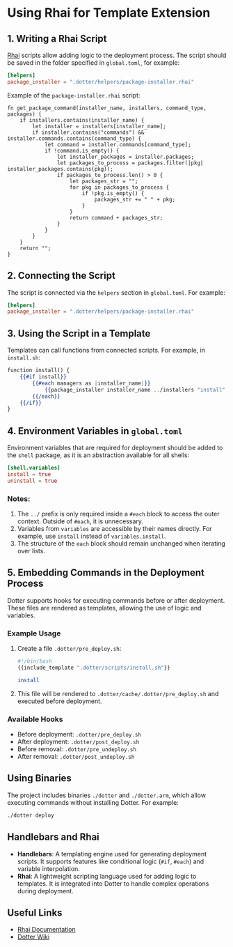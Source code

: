 # Using Rhai for Template Extension

## 1. Writing a Rhai Script
[Rhai](https://github.com/rhaiscript/rhai) scripts allow adding logic to the deployment process. The script should be saved in the folder specified in `global.toml`, for example:
```toml
[helpers]
package_installer = ".dotter/helpers/package-installer.rhai"
```

Example of the `package-installer.rhai` script:
```rhai
fn get_package_command(installer_name, installers, command_type, packages) {
    if installers.contains(installer_name) {
        let installer = installers[installer_name];
        if installer.contains("commands") && installer.commands.contains(command_type) {
            let command = installer.commands[command_type];
            if !command.is_empty() {
                let installer_packages = installer.packages;
                let packages_to_process = packages.filter(|pkg| installer_packages.contains(pkg));
                if packages_to_process.len() > 0 {
                    let packages_str = "";
                    for pkg in packages_to_process {
                        if !pkg.is_empty() {
                            packages_str += " " + pkg;
                        }
                    }
                    return command + packages_str;
                }
            }
        }
    }
    return "";
}
```

## 2. Connecting the Script
The script is connected via the `helpers` section in `global.toml`. For example:
```toml
[helpers]
package_installer = ".dotter/helpers/package-installer.rhai"
```

## 3. Using the Script in a Template
Templates can call functions from connected scripts. For example, in `install.sh`:
```handlebars
function install() {
    {{#if install}}
        {{#each managers as |installer_name|}}
            {{package_installer installer_name ../installers "install" ../dotter.packages}}
        {{/each}}
    {{/if}}
}
```

## 4. Environment Variables in `global.toml`
Environment variables that are required for deployment should be added to the `shell` package, as it is an abstraction available for all shells:
```toml
[shell.variables]
install = true
uninstall = true
```

### Notes:
1. The `../` prefix is only required inside a `#each` block to access the outer context. Outside of `#each`, it is unnecessary.
2. Variables from `variables` are accessible by their names directly. For example, use `install` instead of `variables.install`.
3. The structure of the `each` block should remain unchanged when iterating over lists.

## 5. Embedding Commands in the Deployment Process
Dotter supports hooks for executing commands before or after deployment. These files are rendered as templates, allowing the use of logic and variables.

### Example Usage
1. Create a file `.dotter/pre_deploy.sh`:
   ```bash
   #!/bin/bash
   {{include_template ".dotter/scripts/install.sh"}}

   install
   ```
2. This file will be rendered to `.dotter/cache/.dotter/pre_deploy.sh` and executed before deployment.

### Available Hooks
- Before deployment: `.dotter/pre_deploy.sh`
- After deployment: `.dotter/post_deploy.sh`
- Before removal: `.dotter/pre_undeploy.sh`
- After removal: `.dotter/post_undeploy.sh`

## Using Binaries
The project includes binaries `./dotter` and `./dotter.arm`, which allow executing commands without installing Dotter. For example:
```bash
./dotter deploy
```

## Handlebars and Rhai
- **Handlebars**: A templating engine used for generating deployment scripts. It supports features like conditional logic (`#if`, `#each`) and variable interpolation.
- **Rhai**: A lightweight scripting language used for adding logic to templates. It is integrated into Dotter to handle complex operations during deployment.

## Useful Links
- [Rhai Documentation](https://github.com/rhaiscript/rhai)
- [Dotter Wiki](https://github.com/SuperCuber/dotter/wiki)